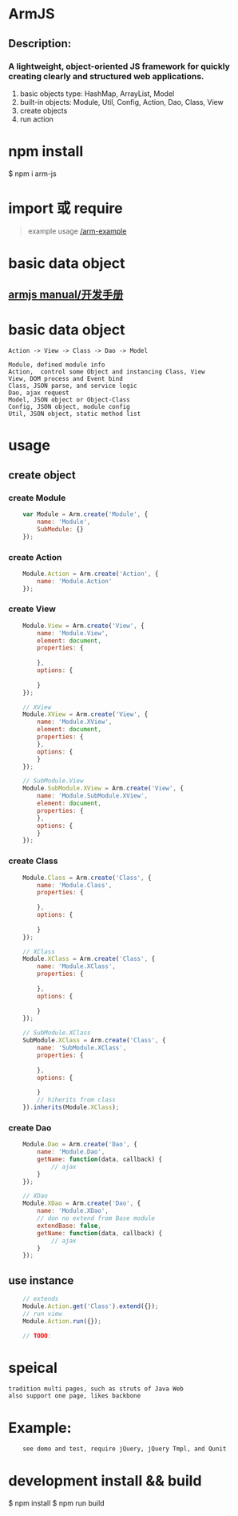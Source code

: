 ArmJS
==============
## Description:
### A lightweight, object-oriented JS framework for quickly creating clearly and structured web applications.
<ol>
<li>basic objects type: HashMap, ArrayList, Model</li>
<li>built-in objects: Module, Util, Config, Action, Dao, Class, View</li>
<li>create objects</li>
<li>run action</li>
</ol>


# npm install
$ npm i arm-js

# import 或 require
> example usage [/arm-example](example)

# basic data object

## [armjs manual/开发手册](/doc/ "参考手册")

# basic data object
    Action -> View -> Class -> Dao -> Model
        
    Module, defined module info
    Action,  control some Object and instancing Class, View
    View, DOM process and Event bind
    Class, JSON parse, and service logic
    Dao, ajax request
    Model, JSON object or Object-Class
    Config, JSON object, module config
    Util, JSON object, static method list
    
# usage

## create object

### create Module
```JavaScript
    var Module = Arm.create('Module', {
        name: 'Module',
        SubModule: {}
    });
```

### create Action
```JavaScript
    Module.Action = Arm.create('Action', {
        name: 'Module.Action'
    });
```

### create View
```JavaScript
    Module.View = Arm.create('View', {
        name: 'Module.View',
        element: document,
        properties: {
        
        },
        options: {
        
        }
    });

    // XView
    Module.XView = Arm.create('View', {
        name: 'Module.XView',
        element: document,
        properties: {
        },
        options: {
        }
    });

    // SubModule.View
    Module.SubModule.XView = Arm.create('View', {
        name: 'Module.SubModule.XView',
        element: document,
        properties: {
        },
        options: {
        }
    });
```

### create Class
```JavaScript
    Module.Class = Arm.create('Class', {
        name: 'Module.Class',
        properties: {
        
        },
        options: {
        
        }
    });

    // XClass
    Module.XClass = Arm.create('Class', {
        name: 'Module.XClass',
        properties: {
        
        },
        options: {
        
        }
    });

    // SubModule.XClass
    SubModule.XClass = Arm.create('Class', {
        name: 'SubModule.XClass',
        properties: {
        
        },
        options: {
        
        }
        // hiherits from class 
    }).inherits(Module.XClass);
```

### create Dao
```JavaScript
    Module.Dao = Arm.create('Dao', {
        name: 'Module.Dao',
        getName: function(data, callback) {
            // ajax
        }
    });

    // XDao
    Module.XDao = Arm.create('Dao', {
        name: 'Module.XDao',
        // don no extend from Base module
        extendBase: false,
        getName: function(data, callback) {
            // ajax
        }
    }); 
```

## use instance
```JavaScript
    // extends
    Module.Action.get('Class').extend({});
    // run view
    Module.Action.run({});

    // TODO:
```

# speical
    tradition multi pages, such as struts of Java Web
    also support one page, likes backbone

# Example:
```html
    see demo and test, require jQuery, jQuery Tmpl, and Qunit
```

# development install && build
$ npm install
$ npm run build


